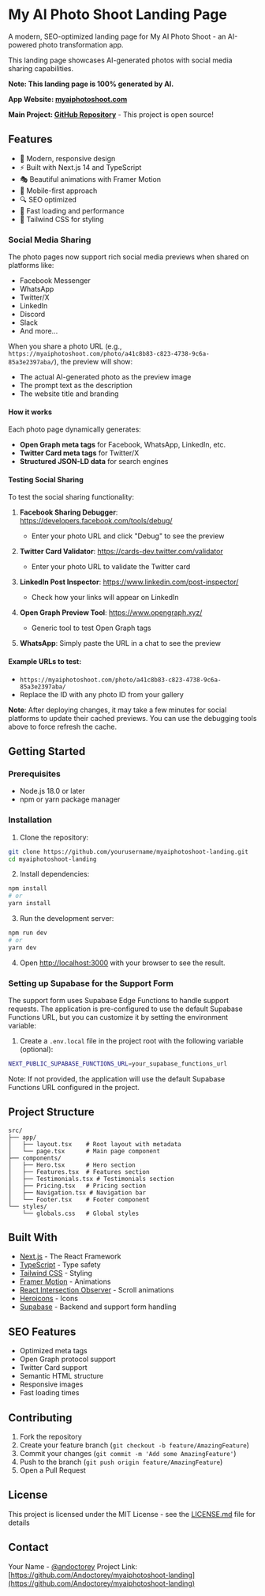 # My AI Photo Shoot Landing Page

A modern, SEO-optimized landing page for My AI Photo Shoot - an AI-powered photo transformation app.

This landing page showcases AI-generated photos with social media sharing capabilities.

**Note: This landing page is 100% generated by AI.**

**App Website: [myaiphotoshoot.com](https://myaiphotoshoot.com)**

**Main Project: [GitHub Repository](https://github.com/Andoctorey/myaiphotoshoot-kmp)** - This project is open source!

## Features

- 🎨 Modern, responsive design
- ⚡ Built with Next.js 14 and TypeScript
- 🎭 Beautiful animations with Framer Motion
- 📱 Mobile-first approach
- 🔍 SEO optimized
- 🎯 Fast loading and performance
- 🌈 Tailwind CSS for styling

### Social Media Sharing
The photo pages now support rich social media previews when shared on platforms like:
- Facebook Messenger
- WhatsApp
- Twitter/X
- LinkedIn
- Discord
- Slack
- And more...

When you share a photo URL (e.g., `https://myaiphotoshoot.com/photo/a41c8b83-c823-4738-9c6a-85a3e2397aba/`), the preview will show:
- The actual AI-generated photo as the preview image
- The prompt text as the description
- The website title and branding

#### How it works
Each photo page dynamically generates:
- **Open Graph meta tags** for Facebook, WhatsApp, LinkedIn, etc.
- **Twitter Card meta tags** for Twitter/X
- **Structured JSON-LD data** for search engines

#### Testing Social Sharing
To test the social sharing functionality:

1. **Facebook Sharing Debugger**: https://developers.facebook.com/tools/debug/
   - Enter your photo URL and click "Debug" to see the preview

2. **Twitter Card Validator**: https://cards-dev.twitter.com/validator
   - Enter your photo URL to validate the Twitter card

3. **LinkedIn Post Inspector**: https://www.linkedin.com/post-inspector/
   - Check how your links will appear on LinkedIn

4. **Open Graph Preview Tool**: https://www.opengraph.xyz/
   - Generic tool to test Open Graph tags

5. **WhatsApp**: Simply paste the URL in a chat to see the preview

#### Example URLs to test:
- `https://myaiphotoshoot.com/photo/a41c8b83-c823-4738-9c6a-85a3e2397aba/`
- Replace the ID with any photo ID from your gallery

**Note**: After deploying changes, it may take a few minutes for social platforms to update their cached previews. You can use the debugging tools above to force refresh the cache.

## Getting Started

### Prerequisites

- Node.js 18.0 or later
- npm or yarn package manager

### Installation

1. Clone the repository:
```bash
git clone https://github.com/yourusername/myaiphotoshoot-landing.git
cd myaiphotoshoot-landing
```

2. Install dependencies:
```bash
npm install
# or
yarn install
```

3. Run the development server:
```bash
npm run dev
# or
yarn dev
```

4. Open [http://localhost:3000](http://localhost:3000) with your browser to see the result.

### Setting up Supabase for the Support Form

The support form uses Supabase Edge Functions to handle support requests. The application is pre-configured to use the default Supabase Functions URL, but you can customize it by setting the environment variable:

1. Create a `.env.local` file in the project root with the following variable (optional):

```bash
NEXT_PUBLIC_SUPABASE_FUNCTIONS_URL=your_supabase_functions_url
```

Note: If not provided, the application will use the default Supabase Functions URL configured in the project.

## Project Structure

```
src/
├── app/
│   ├── layout.tsx    # Root layout with metadata
│   └── page.tsx      # Main page component
├── components/
│   ├── Hero.tsx      # Hero section
│   ├── Features.tsx  # Features section
│   ├── Testimonials.tsx # Testimonials section
│   ├── Pricing.tsx   # Pricing section
│   ├── Navigation.tsx # Navigation bar
│   └── Footer.tsx    # Footer component
└── styles/
    └── globals.css   # Global styles
```

## Built With

- [Next.js](https://nextjs.org/) - The React Framework
- [TypeScript](https://www.typescriptlang.org/) - Type safety
- [Tailwind CSS](https://tailwindcss.com/) - Styling
- [Framer Motion](https://www.framer.com/motion/) - Animations
- [React Intersection Observer](https://github.com/thebuilder/react-intersection-observer) - Scroll animations
- [Heroicons](https://heroicons.com/) - Icons
- [Supabase](https://supabase.com/) - Backend and support form handling

## SEO Features

- Optimized meta tags
- Open Graph protocol support
- Twitter Card support
- Semantic HTML structure
- Responsive images
- Fast loading times

## Contributing

1. Fork the repository
2. Create your feature branch (`git checkout -b feature/AmazingFeature`)
3. Commit your changes (`git commit -m 'Add some AmazingFeature'`)
4. Push to the branch (`git push origin feature/AmazingFeature`)
5. Open a Pull Request

## License

This project is licensed under the MIT License - see the [LICENSE.md](LICENSE.md) file for details

## Contact

Your Name - [@andoctorey](https://x.com/andoctorey)
Project Link: [https://github.com/Andoctorey/myaiphotoshoot-landing](https://github.com/Andoctorey/myaiphotoshoot-landing)
